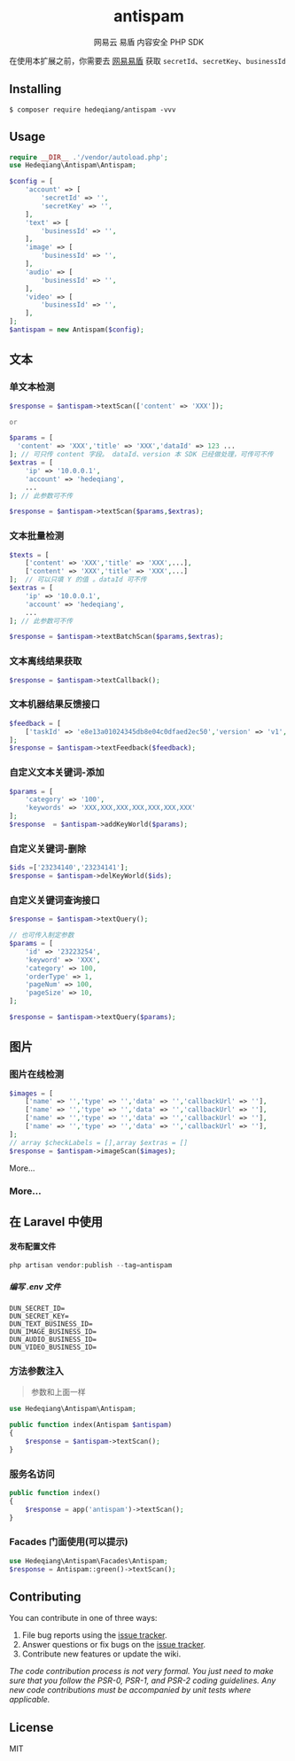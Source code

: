 <h1 align="center"> antispam </h1>

<p align="center"> 网易云 易盾 内容安全 PHP SDK </p>

在使用本扩展之前，你需要去 [网易易盾](https://dun.163.com/) 获取 `secretId`、`secretKey`、`businessId`

## Installing

```shell
$ composer require hedeqiang/antispam -vvv
```

## Usage

```php
require __DIR__ .'/vendor/autoload.php';
use Hedeqiang\Antispam\Antispam;

$config = [
    'account' => [
        'secretId' => '',
        'secretKey' => '',
    ],
    'text' => [
        'businessId' => '',
    ],
    'image' => [
        'businessId' => '',
    ],
    'audio' => [
        'businessId' => '',
    ],
    'video' => [
        'businessId' => '',
    ],
];
$antispam = new Antispam($config);
```
## 文本
### 单文本检测
```php
$response = $antispam->textScan(['content' => 'XXX']);

or

$params = [
  'content' => 'XXX','title' => 'XXX','dataId' => 123 ...
]; // 可只传 content 字段。 dataId、version 本 SDK 已经做处理，可传可不传
$extras = [
    'ip' => '10.0.0.1',
    'account' => 'hedeqiang',
    ...
]; // 此参数可不传

$response = $antispam->textScan($params,$extras);
```

### 文本批量检测
```php
$texts = [
    ['content' => 'XXX','title' => 'XXX',...],
    ['content' => 'XXX','title' => 'XXX',...]
];  // 可以只填 Y 的值 。dataId 可不传
$extras = [
    'ip' => '10.0.0.1',
    'account' => 'hedeqiang',
    ...
]; // 此参数可不传

$response = $antispam->textBatchScan($params,$extras);
```

### 文本离线结果获取
```php
$response = $antispam->textCallback();
```

### 文本机器结果反馈接口
```php
$feedback = [
    ['taskId' => 'e8e13a01024345db8e04c0dfaed2ec50','version' => 'v1','level' => 0,'label' => 100]
]; 
$response = $antispam->textFeedback($feedback);
```

### 自定义文本关键词-添加
```php
$params = [
    'category' => '100',
    'keywords' => 'XXX,XXX,XXX,XXX,XXX,XXX,XXX'
];
$response  = $antispam->addKeyWorld($params);
```

### 自定义关键词-删除
```php
$ids =['23234140','23234141'];
$response = $antispam->delKeyWorld($ids);
```

### 自定义关键词查询接口
```php
$response = $antispam->textQuery();

// 也可传入制定参数
$params = [
    'id' => '23223254',
    'keyword' => 'XXX',
    'category' => 100,
    'orderType' => 1,
    'pageNum' => 100,
    'pageSize' => 10,
];

$response = $antispam->textQuery($params);
```

## 图片

### 图片在线检测
```php
$images = [
    ['name' => '','type' => '','data' => '','callbackUrl' => ''],
    ['name' => '','type' => '','data' => '','callbackUrl' => ''],
    ['name' => '','type' => '','data' => '','callbackUrl' => ''],
    ['name' => '','type' => '','data' => '','callbackUrl' => ''],
];
// array $checkLabels = [],array $extras = []
$response = $antispam->imageScan($images);
```

More...


### More...

## 在 Laravel 中使用
#### 发布配置文件
```php
php artisan vendor:publish --tag=antispam
```
##### 编写 .env 文件
```
DUN_SECRET_ID=
DUN_SECRET_KEY=
DUN_TEXT_BUSINESS_ID=
DUN_IMAGE_BUSINESS_ID=
DUN_AUDIO_BUSINESS_ID=
DUN_VIDEO_BUSINESS_ID=
```

### 方法参数注入
> 参数和上面一样

```php
use Hedeqiang\Antispam\Antispam;

public function index(Antispam $antispam)
{
    $response = $antispam->textScan();
}
```
### 服务名访问
```php
public function index()
{
    $response = app('antispam')->textScan(); 
}
```

### Facades 门面使用(可以提示)
```php
use Hedeqiang\Antispam\Facades\Antispam;
$response = Antispam::green()->textScan();
```



## Contributing

You can contribute in one of three ways:

1. File bug reports using the [issue tracker](https://github.com/hedeqiang/antispam/issues).
2. Answer questions or fix bugs on the [issue tracker](https://github.com/hedeqiang/antispam/issues).
3. Contribute new features or update the wiki.

_The code contribution process is not very formal. You just need to make sure that you follow the PSR-0, PSR-1, and PSR-2 coding guidelines. Any new code contributions must be accompanied by unit tests where applicable._

## License

MIT
